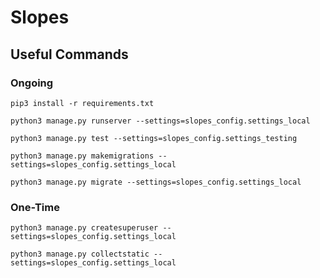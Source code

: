 
# Slopes

## Useful Commands

### Ongoing

`pip3 install -r requirements.txt`

`python3 manage.py runserver --settings=slopes_config.settings_local`

`python3 manage.py test --settings=slopes_config.settings_testing`

`python3 manage.py makemigrations --settings=slopes_config.settings_local`

`python3 manage.py migrate --settings=slopes_config.settings_local`

### One-Time

`python3 manage.py createsuperuser --settings=slopes_config.settings_local`

`python3 manage.py collectstatic --settings=slopes_config.settings_local`
